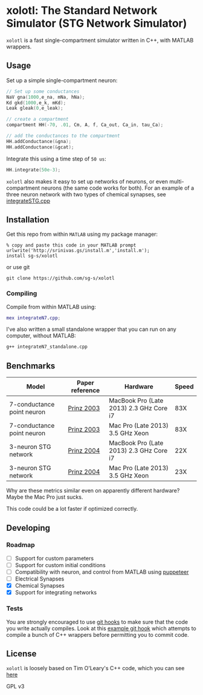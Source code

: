 # xolotl: The Standard Network Simulator (STG Network Simulator)

`xolotl` is a fast single-compartment simulator written in C++, with MATLAB wrappers. 

## Usage

Set up a simple single-compartment neuron:

```c++
// Set up some conductances 
NaV gna(1000,e_na, mNa, hNa);
Kd gkd(1000,e_k, mKd);
Leak gleak(0,e_leak);

// create a compartment 
compartment HH(-70, .01, Cm, A, f, Ca_out, Ca_in, tau_Ca);

// add the conductances to the compartment 
HH.addConductance(&gna);
HH.addConductance(&gcat);

```

Integrate this using a time step of `50 us`:

```c++
HH.integrate(50e-3);

```

`xolotl` also makes it easy to set up networks of neurons, or even multi-compartment neurons (the same code works for both). For an example of a three neuron network with two types of chemical synapses, see [integrateSTG.cpp](integrateSTG.cpp)

## Installation

Get this repo from within `MATLAB` using my package manager:

```
% copy and paste this code in your MATLAB prompt
urlwrite('http://srinivas.gs/install.m','install.m'); 
install sg-s/xolotl
```

or use git

```
git clone https://github.com/sg-s/xolotl

```

### Compiling 

Compile from within MATLAB using:

```matlab
mex integrateN7.cpp;
```

I've also written a small standalone wrapper that you can run on any computer, without MATLAB:

```bash
g++ integrateN7_standalone.cpp 
```


## Benchmarks

| Model          | Paper reference | Hardware  | Speed | 
| -------          | ------- | ----------- | ------ 
| 7-conductance point neuron  | [Prinz 2003](http://jn.physiology.org/content/90/6/3998)  |  MacBook Pro (Late 2013) 2.3 GHz Core i7     | 83X | 
| 7-conductance point neuron  | [Prinz 2003](http://jn.physiology.org/content/90/6/3998)  |  Mac Pro (Late 2013) 3.5 GHz Xeon     | 83X | 
| 3-neuron STG network | [Prinz 2004](https://www.nature.com/neuro/journal/v7/n12/full/nn1352.html)  |  MacBook Pro (Late 2013) 2.3 GHz Core i7     | 22X | 
| 3-neuron STG network  | [Prinz 2004](https://www.nature.com/neuro/journal/v7/n12/full/nn1352.html)  |  Mac Pro (Late 2013) 3.5 GHz Xeon     | 23X | 

Why are these metrics similar even on apparently different hardware? Maybe the Mac Pro just sucks. 

This code could be a lot faster if optimized correctly. 

## Developing 

### Roadmap

- [ ] Support for custom parameters
- [ ] Support for custom initial conditions
- [ ] Compatibility with neuron, and control from MATLAB using [puppeteer](https://github.com/sg-s/puppeteer)
- [ ] Electrical Synapses 
- [x] Chemical Synapses
- [x] Support for integrating networks

### Tests

You are strongly encouraged to use [git hooks](https://git-scm.com/docs/githooks) to make sure that the code you write actually compiles. Look at this [example git hook](dev/pre-commit) which attempts to compile a bunch of C++ wrappers before permitting you to commit code. 



## License 

`xolotl` is loosely based on Tim O'Leary's C++ code, which you can see [here](https://github.com/marderlab/oleary_et_al_2014)

GPL v3

